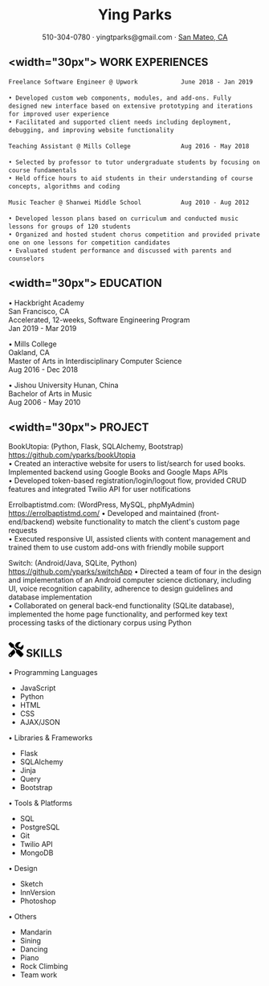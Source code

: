  <center>
     <h1>Ying Parks</h1>
     <div>
         <span>
             <width="18px">
             510-304-0780
         </span>
         ·
         <span>
             <width="18px">
             yingtparks@gmail.com
         </span>
         ·
         <span>
             <width="18px">
             <a href="#">San Mateo, CA</a>
         </span>
     </div>
 </center>

 ## <width="30px"> WORK EXPERIENCES
    Freelance Software Engineer @ Upwork            June 2018 - Jan 2019 

    • Developed custom web components, modules, and add-ons. Fully designed new interface based on extensive prototyping and iterations for improved user experience 
    • Facilitated and supported client needs including deployment, debugging, and improving website functionality 

    Teaching Assistant @ Mills College	            Aug 2016 - May 2018

    • Selected by professor to tutor undergraduate students by focusing on course fundamentals
    • Held office hours to aid students in their understanding of course concepts, algorithms and coding 

    Music Teacher @ Shanwei Middle School           Aug 2010 - Aug 2012

    • Developed lesson plans based on curriculum and conducted music lessons for groups of 120 students
    • Organized and hosted student chorus competition and provided private one on one lessons for competition candidates
    • Evaluated student performance and discussed with parents and counselors

## <width="30px"> EDUCATION
• Hackbright Academy<br/>
    San Francisco, CA<br/>
    Accelerated, 12-weeks, Software Engineering Program<br/>
    Jan 2019 - Mar 2019<br/>  

• Mills College<br/>
    Oakland, CA<br/>
    Master of Arts in Interdisciplinary Computer Science<br/>
    Aug 2016 - Dec 2018<br/> 

• Jishou University
    Hunan, China<br/> 
    Bachelor of Arts in Music<br/>
    Aug 2006 - May 2010<br/>

## <width="30px"> PROJECT
BookUtopia: (Python, Flask, SQLAlchemy, Bootstrap)
https://github.com/yparks/bookUtopia                      
• Created an interactive website for users to list/search for used books. Implemented backend using Google Books and Google Maps APIs<br/>
• Developed token-based registration/login/logout flow, provided CRUD features and integrated Twilio API for user notifications

Errolbaptistmd.com: (WordPress, MySQL, phpMyAdmin)<br/>
https://errolbaptistmd.com/ 
• Developed and maintained (front-end/backend) website functionality to match the client's custom page requests<br/>
• Executed responsive UI, assisted clients with content management and trained them to use custom add-ons with friendly mobile support

Switch: (Android/Java, SQLite, Python)<br/>
https://github.com/yparks/switchApp
• Directed a team of four in the design and implementation of an Android computer science dictionary, including UI, voice recognition capability, adherence to design guidelines and database implementation<br/>
• Collaborated on general back-end functionality (SQLite database), implemented the home page functionality, and performed key text processing tasks of the dictionary corpus using Python 

## <img src="assets/tools-solid.svg" width="30px"> SKILLS 
• Programming Languages
- JavaScript  
- Python                       
- HTML 
- CSS 
- AJAX/JSON     

• Libraries & Frameworks
- Flask
- SQLAlchemy
- Jinja
- Query
- Bootstrap

• Tools & Platforms
- SQL
- PostgreSQL
- Git
- Twilio API
- MongoDB

• Design
- Sketch
- InnVersion
- Photoshop

• Others
- Mandarin
- Sining
- Dancing
- Piano 
- Rock Climbing 
- Team work




